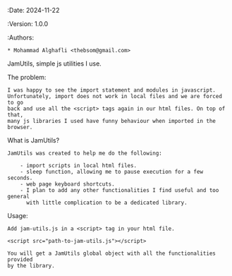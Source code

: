 :Date: 2024-11-22

:Version: 1.0.0

:Authors:

    * Mohammad Alghafli <thebsom@gmail.com>

JamUtils, simple js utilities I use.

The problem:

    I was happy to see the import statement and modules in javascript.
    Unfortunately, import does not work in local files and we are forced to go
    back and use all the <script> tags again in our html files. On top of  that,
    many js libraries I used have funny behaviour when imported in the browser.

What is JamUtils?

    JamUtils was created to help me do the following:
    
        - import scripts in local html files.
        - sleep function, allowing me to pause execution for a few seconds.
        - web page keyboard shortcuts.
        - I plan to add any other functionalities I find useful and too general
          with little complication to be a dedicated library.

Usage:

    Add jam-utils.js in a <script> tag in your html file.
    
    <script src="path-to-jam-utils.js"></script>
    
    You will get a JamUtils global object with all the functionalities provided
    by the library.

